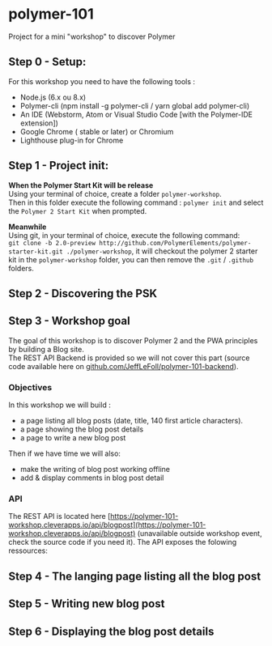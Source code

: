 # polymer-101
Project for a mini "workshop" to discover Polymer  

## Step 0 - Setup:  
For this workshop you need to have the following tools :
- Node.js (6.x ou 8.x)
- Polymer-cli (npm install -g polymer-cli / yarn global add polymer-cli)
- An IDE (Webstorm, Atom or Visual Studio Code [with the Polymer-IDE extension])
- Google Chrome ( stable or later) or Chromium
- Lighthouse plug-in for Chrome

## Step 1 - Project init: 
**When the Polymer Start Kit will be release**  
Using your terminal of choice, create a folder `polymer-workshop`.  
Then in this folder execute the following command : `polymer init` and select the `Polymer 2 Start Kit` when prompted.

**Meanwhile**  
Using git, in your terminal of choice, execute the following command:  
`git clone -b 2.0-preview http://github.com/PolymerElements/polymer-starter-kit.git ./polymer-workshop`, it will checkout the polymer 2 starter kit in the `polymer-workshop` folder, you can then remove the `.git` / `.github` folders.

## Step 2 - Discovering the PSK

## Step 3 - Workshop goal
The goal of this workshop is to discover Polymer 2 and the PWA principles by building a Blog site.  
The REST API Backend is provided so we will not cover this part (source code available here on [github.com/JeffLeFoll/polymer-101-backend](https://github.com/JeffLeFoll/polymer-101-backend)).

### Objectives
In this workshop we will build :
- a page listing all blog posts (date, title, 140 first article characters).
- a page showing the blog post details
- a page to write a new blog post  

Then if we have time we will also: 
- make the writing of blog post working offline
- add & display comments in blog post detail

### API
The REST API is located here [https://polymer-101-workshop.cleverapps.io/api/blogpost](https://polymer-101-workshop.cleverapps.io/api/blogpost) (unavailable outside workshop event, check the source code if you need it).
The API exposes the folowing ressources:  

## Step 4 - The langing page listing all the blog post
## Step 5 - Writing new blog post
## Step 6 - Displaying the blog post details
